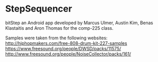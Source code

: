 # StepSequencer
bitStep
an Android app developed by Marcus Ulmer, Austin Kim, Benas Klastaitis and Aron Thomas for the comp-225 class.  

Samples were taken from the following websites:
http://hiphopmakers.com/free-808-drum-kit-227-samples
https://www.freesound.org/people/DWSD/packs/11575/
http://www.freesound.org/people/NoiseCollector/packs/161/
